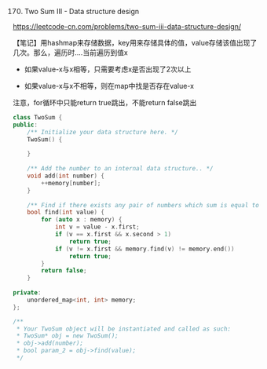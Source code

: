 170. Two Sum III - Data structure design

https://leetcode-cn.com/problems/two-sum-iii-data-structure-design/

【笔记】用hashmap来存储数据，key用来存储具体的值，value存储该值出现了几次。那么，遍历时....当前遍历到值x

- 如果value-x与x相等，只需要考虑x是否出现了2次以上

- 如果value-x与x不相等，则在map中找是否存在value-x

注意，for循环中只能return true跳出，不能return false跳出

```cpp
class TwoSum {
public:
    /** Initialize your data structure here. */
    TwoSum() {
        
    }
    
    /** Add the number to an internal data structure.. */
    void add(int number) {
        ++memory[number];
    }
    
    /** Find if there exists any pair of numbers which sum is equal to the value. */
    bool find(int value) {
        for (auto x : memory) {
            int v = value - x.first;
            if (v == x.first && x.second > 1) 
                return true;
            if (v != x.first && memory.find(v) != memory.end())
                return true;
        }
        return false;
    }
    
private:
    unordered_map<int, int> memory;
};

/**
 * Your TwoSum object will be instantiated and called as such:
 * TwoSum* obj = new TwoSum();
 * obj->add(number);
 * bool param_2 = obj->find(value);
 */
```